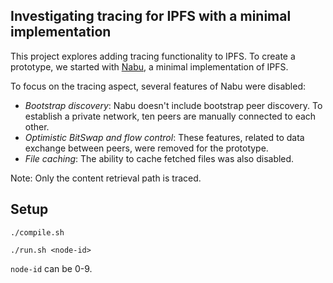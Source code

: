 
## Investigating tracing for IPFS with a minimal implementation

This project explores adding tracing functionality to IPFS. To create a prototype, we started with [Nabu](https://github.com/Peergos/nabu), a minimal implementation of IPFS.

To focus on the tracing aspect, several features of Nabu were disabled:

- *Bootstrap discovery*: Nabu doesn't include bootstrap peer discovery. To establish a private network, ten peers are manually connected to each other.
- *Optimistic BitSwap and flow control*: These features, related to data exchange between peers, were removed for the prototype.
- *File caching*: The ability to cache fetched files was also disabled.

Note: Only the content retrieval path is traced.

## Setup

```
./compile.sh
```
```
./run.sh <node-id>
```

`node-id` can be 0-9.
